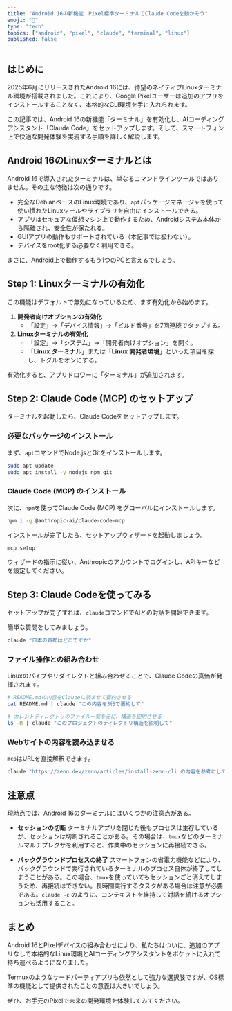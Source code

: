 ```yaml
---
title: "Android 16の新機能！Pixel標準ターミナルでClaude Codeを動かそう"
emoji: "🐧"
type: "tech"
topics: ["android", "pixel", "claude", "terminal", "linux"]
published: false
---
```


## はじめに

2025年6月にリリースされたAndroid 16には、待望のネイティブLinuxターミナル環境が搭載されました。これにより、Google Pixelユーザーは追加のアプリをインストールすることなく、本格的なCLI環境を手に入れられます。

この記事では、Android 16の新機能「ターミナル」を有効化し、AIコーディングアシスタント「Claude Code」をセットアップします。そして、スマートフォン上で快適な開発体験を実現する手順を詳しく解説します。

## Android 16のLinuxターミナルとは

Android 16で導入されたターミナルは、単なるコマンドラインツールではありません。その主な特徴は次の通りです。

-   完全なDebianベースのLinux環境であり、`apt`パッケージマネージャを使って使い慣れたLinuxツールやライブラリを自由にインストールできる。
-   アプリはセキュアな仮想マシン上で動作するため、Androidシステム本体から隔離され、安全性が保たれる。
-   GUIアプリの動作もサポートされている（本記事では扱わない）。
-   デバイスをroot化する必要なく利用できる。

まさに、Android上で動作するもう1つのPCと言えるでしょう。

## Step 1: Linuxターミナルの有効化

この機能はデフォルトで無効になっているため、まず有効化から始めます。

1.  **開発者向けオプションの有効化**
    -   「設定」→「デバイス情報」→「ビルド番号」を7回連続でタップする。
2.  **Linuxターミナルの有効化**
    -   「設定」→「システム」→「開発者向けオプション」を開く。
    -   「**Linux ターミナル**」または「**Linux 開発者環境**」といった項目を探し、トグルをオンにする。

有効化すると、アプリドロワーに「ターミナル」が追加されます。

## Step 2: Claude Code (MCP) のセットアップ

ターミナルを起動したら、Claude Codeをセットアップします。

### 必要なパッケージのインストール

まず、`apt`コマンドでNode.jsとGitをインストールします。

```bash
sudo apt update
sudo apt install -y nodejs npm git
```

### Claude Code (MCP) のインストール

次に、`npm`を使ってClaude Code (MCP) をグローバルにインストールします。

```bash
npm i -g @anthropic-ai/claude-code-mcp
```

インストールが完了したら、セットアップウィザードを起動しましょう。

```bash
mcp setup
```

ウィザードの指示に従い、Anthropicのアカウントでログインし、APIキーなどを設定してください。

## Step 3: Claude Codeを使ってみる

セットアップが完了すれば、`claude`コマンドでAIとの対話を開始できます。

簡単な質問をしてみましょう。

```bash
claude "日本の首都はどこですか"
```

### ファイル操作との組み合わせ

Linuxのパイプやリダイレクトと組み合わせることで、Claude Codeの真価が発揮されます。

```bash
# README.mdの内容をClaudeに読ませて要約させる
cat README.md | claude "この内容を3行で要約して"

# カレントディレクトリのファイル一覧を元に、構造を説明させる
ls -R | claude "このプロジェクトのディレクトリ構造を説明して"
```

### Webサイトの内容を読み込ませる

`mcp`はURLを直接解釈できます。

```bash
claude "https://zenn.dev/zenn/articles/install-zenn-cli の内容を参考にして、zenn-cliのインストール方法を教えて"
```

## 注意点

現時点では、Android 16のターミナルにはいくつかの注意点がある。

-   **セッションの切断**
    ターミナルアプリを閉じた後もプロセスは生存しているが、セッションは切断されることがある。その場合は、`tmux`などのターミナルマルチプレクサを利用すると、作業中のセッションに再接続できる。

-   **バックグラウンドプロセスの終了**
    スマートフォンの省電力機能などにより、バックグラウンドで実行されているターミナルのプロセス自体が終了してしまうことがある。この場合、`tmux`を使っていてもセッションごと消えてしまうため、再接続はできない。長時間実行するタスクがある場合は注意が必要である。`claude -c` のように、コンテキストを維持して対話を続けるオプションも活用すること。

## まとめ

Android 16とPixelデバイスの組み合わせにより、私たちはついに、追加のアプリなしで本格的なLinux環境とAIコーディングアシスタントをポケットに入れて持ち運べるようになりました。

Termuxのようなサードパーティアプリも依然として強力な選択肢ですが、OS標準の機能として提供されたことの意義は大きいでしょう。

ぜひ、お手元のPixelで未来の開発環境を体験してみてください。
